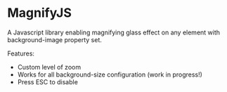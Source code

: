 # MagnifyJS
A Javascript library enabling magnifying glass effect on any element with background-image property set.

Features:
- Custom level of zoom
- Works for all background-size configuration (work in progress!)
- Press ESC to disable
